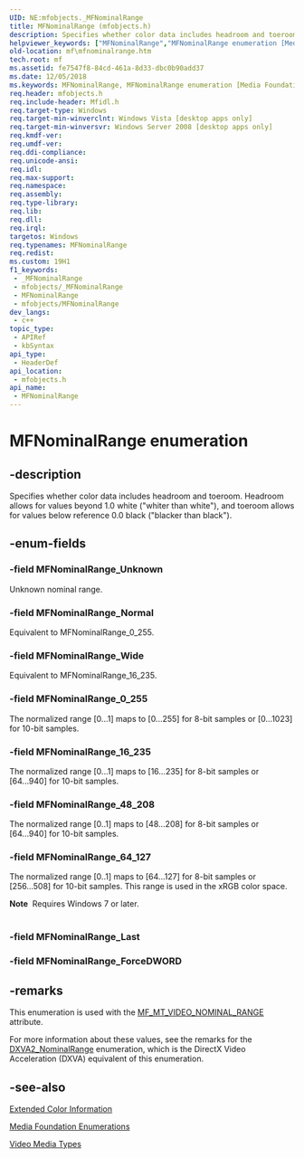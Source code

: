 ```yaml
---
UID: NE:mfobjects._MFNominalRange
title: MFNominalRange (mfobjects.h)
description: Specifies whether color data includes headroom and toeroom.
helpviewer_keywords: ["MFNominalRange","MFNominalRange enumeration [Media Foundation]","MFNominalRange_0_255","MFNominalRange_16_235","MFNominalRange_48_208","MFNominalRange_64_127","MFNominalRange_Normal","MFNominalRange_Unknown","MFNominalRange_Wide","fe7547f8-84cd-461a-8d33-dbc0b90add37","mf.mfnominalrange","mfobjects/MFNominalRange","mfobjects/MFNominalRange_0_255","mfobjects/MFNominalRange_16_235","mfobjects/MFNominalRange_48_208","mfobjects/MFNominalRange_64_127","mfobjects/MFNominalRange_Normal","mfobjects/MFNominalRange_Unknown","mfobjects/MFNominalRange_Wide"]
old-location: mf\mfnominalrange.htm
tech.root: mf
ms.assetid: fe7547f8-84cd-461a-8d33-dbc0b90add37
ms.date: 12/05/2018
ms.keywords: MFNominalRange, MFNominalRange enumeration [Media Foundation], MFNominalRange_0_255, MFNominalRange_16_235, MFNominalRange_48_208, MFNominalRange_64_127, MFNominalRange_Normal, MFNominalRange_Unknown, MFNominalRange_Wide, fe7547f8-84cd-461a-8d33-dbc0b90add37, mf.mfnominalrange, mfobjects/MFNominalRange, mfobjects/MFNominalRange_0_255, mfobjects/MFNominalRange_16_235, mfobjects/MFNominalRange_48_208, mfobjects/MFNominalRange_64_127, mfobjects/MFNominalRange_Normal, mfobjects/MFNominalRange_Unknown, mfobjects/MFNominalRange_Wide
req.header: mfobjects.h
req.include-header: Mfidl.h
req.target-type: Windows
req.target-min-winverclnt: Windows Vista [desktop apps only]
req.target-min-winversvr: Windows Server 2008 [desktop apps only]
req.kmdf-ver: 
req.umdf-ver: 
req.ddi-compliance: 
req.unicode-ansi: 
req.idl: 
req.max-support: 
req.namespace: 
req.assembly: 
req.type-library: 
req.lib: 
req.dll: 
req.irql: 
targetos: Windows
req.typenames: MFNominalRange
req.redist: 
ms.custom: 19H1
f1_keywords:
 - _MFNominalRange
 - mfobjects/_MFNominalRange
 - MFNominalRange
 - mfobjects/MFNominalRange
dev_langs:
 - c++
topic_type:
 - APIRef
 - kbSyntax
api_type:
 - HeaderDef
api_location:
 - mfobjects.h
api_name:
 - MFNominalRange
---
```


# MFNominalRange enumeration


## -description

Specifies whether color data includes headroom and toeroom. Headroom allows for values beyond 1.0 white ("whiter than white"), and toeroom allows for values below reference 0.0 black ("blacker than black").

## -enum-fields

### -field MFNominalRange_Unknown

Unknown nominal range.

### -field MFNominalRange_Normal

Equivalent to MFNominalRange_0_255.

### -field MFNominalRange_Wide

Equivalent to MFNominalRange_16_235.

### -field MFNominalRange_0_255

The normalized range [0...1] maps to [0...255] for 8-bit samples or [0...1023] for 10-bit samples.

### -field MFNominalRange_16_235

The normalized range [0...1] maps to [16...235] for 8-bit samples or [64...940] for 10-bit samples.

### -field MFNominalRange_48_208

The normalized range [0..1] maps to [48...208] for 8-bit samples or [64...940] for 10-bit samples.

### -field MFNominalRange_64_127

The normalized range [0..1] maps to [64...127] for 8-bit samples or [256...508] for 10-bit samples. This range is used in the xRGB color space.

<div class="alert"><b>Note</b>  Requires Windows 7 or later.</div>
<div> </div>

### -field MFNominalRange_Last

### -field MFNominalRange_ForceDWORD

## -remarks

This enumeration is used with the <a href="/windows/desktop/medfound/mf-mt-video-nominal-range-attribute">MF_MT_VIDEO_NOMINAL_RANGE</a> attribute.
      

For more information about these values, see the remarks for the <a href="/windows/desktop/api/dxva2api/ne-dxva2api-dxva2_nominalrange">DXVA2_NominalRange</a> enumeration, which is the DirectX Video Acceleration (DXVA) equivalent of this enumeration.

## -see-also

<a href="/windows/desktop/medfound/extended-color-information">Extended Color Information</a>



<a href="/windows/desktop/medfound/media-foundation-enumerations">Media Foundation Enumerations</a>



<a href="/windows/desktop/medfound/video-media-types">Video Media Types</a>